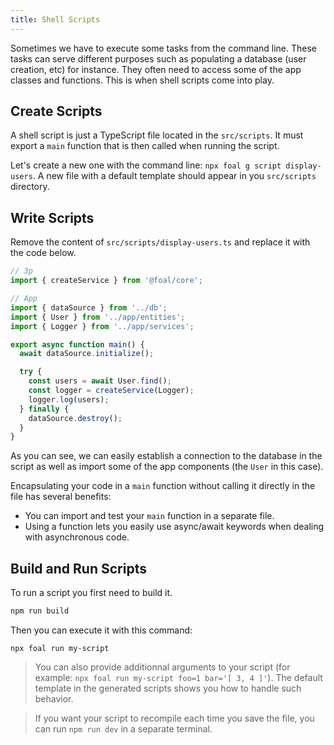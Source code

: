 ```yaml
---
title: Shell Scripts
---
```



Sometimes we have to execute some tasks from the command line. These tasks can serve different purposes such as populating a database (user creation, etc) for instance. They often need to access some of the app classes and functions. This is when shell scripts come into play.

## Create Scripts

A shell script is just a TypeScript file located in the `src/scripts`. It must export a `main` function that is then called when running the script.

Let's create a new one with the command line: `npx foal g script display-users`. A new file with a default template should appear in you `src/scripts` directory.

## Write Scripts

Remove the content of `src/scripts/display-users.ts` and replace it with the code below.

```typescript
// 3p
import { createService } from '@foal/core';

// App
import { dataSource } from '../db';
import { User } from '../app/entities';
import { Logger } from '../app/services';

export async function main() {
  await dataSource.initialize();

  try {
    const users = await User.find();
    const logger = createService(Logger);
    logger.log(users);
  } finally {
    dataSource.destroy();
  }
}

```

As you can see, we can easily establish a connection to the database in the script as well as import some of the app components (the `User` in this case).

Encapsulating your code in a `main` function without calling it directly in the file has several benefits:
- You can import and test your `main` function in a separate file.
- Using a function lets you easily use async/await keywords when dealing with asynchronous code.

## Build and Run Scripts

To run a script you first need to build it.

```sh
npm run build
```

Then you can execute it with this command:

```shell
npx foal run my-script
```

> You can also provide additionnal arguments to your script (for example: `npx foal run my-script foo=1 bar='[ 3, 4 ]'`). The default template in the generated scripts shows you how to handle such behavior.

> If you want your script to recompile each time you save the file, you can run `npm run dev` in a separate terminal.
